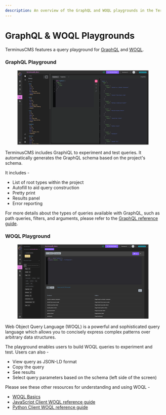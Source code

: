 ```yaml
---
description: An overview of the GraphQL and WOQL playgrounds in the TerminusCMS dashboard
---
```


# GraphQL & WOQL Playgrounds

TerminusCMS features a query playground for [GraphQL](../../guides/reference-guides/graphql-reference/graphql\_query.md) and [WOQL](../../explanations/document-graph-db/woql.md).

### GraphQL Playground

<figure><img src="../../.gitbook/assets/graphql-playground.png" alt="GraphQL playground"><figcaption></figcaption></figure>

TerminusCMS includes GraphiQL to experiment and test queries. It automatically generates the GraphQL schema based on the project's schema.&#x20;

It includes -

* List of root types within the project
* Autofill to aid query construction
* Pretty print
* Results panel
* Error reporting

For more details about the types of queries available with GraphQL, such as path queries, filters, and arguments, please refer to the [GraphQL reference guide](../../guides/reference-guides/graphql-reference/).

### WOQL Playground

<figure><img src="../../.gitbook/assets/woql-playground.jpg" alt=""><figcaption></figcaption></figure>

Web Object Query Language (WOQL) is a powerful and sophisticated query language which allows you to concisely express complex patterns over arbitrary data structures.&#x20;

The playground enables users to build WOQL queries to experiment and test. Users can also -

* View query as JSON-LD format
* Copy the query
* See results
* Select query parameters based on the schema (left side of the screen)

Please see these other resources for understanding and using WOQL -

* [WOQL Basics](../../guides/how-to-guides/query-data/woql-query-basics.md)
* [JavaScript Client WOQL reference guide](../../guides/reference-guides/javascript-client-reference/)
* [Python Client WOQL reference guide](../../guides/reference-guides/python-client-reference/)

